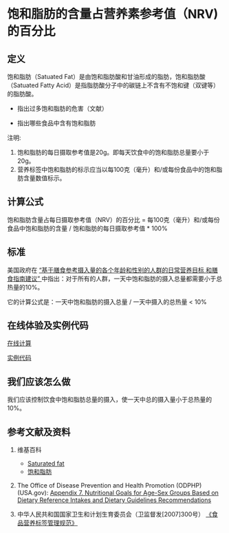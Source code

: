 # 饱和脂肪的含量占营养素参考值（NRV) 的百分比

## 定义

饱和脂肪（Satuated Fat）是由饱和脂肪酸和甘油形成的脂肪，饱和脂肪酸（Satuated Fatty Acid）是指脂肪酸分子中的碳链上不含有不饱和键（双键等）的脂肪酸。

- 指出过多饱和脂肪的危害（文献）

- 指出哪些食品中含有饱和脂肪

注明:

1. 饱和脂肪的每日摄取参考值是20g。即每天饮食中的饱和脂肪总量要小于20g。
2. 营养标签中饱和脂肪的标示应当以每100克（毫升）和/或每份食品中的饱和脂肪含量数值标示。

## 计算公式

饱和脂肪含量占每日摄取参考值（NRV）的百分比 = 每100克（毫升）和/或每份食品中饱和脂肪的含量 / 饱和脂肪的每日摄取参考值 * 100%

## 标准

美国政府在 [“基于膳食参考摄入量的各个年龄和性别的人群的日常营养目标
和膳食指南建议” ](https://health.gov/dietaryguidelines/2015/guidelines/appendix-7/)中指出：对于所有的人群，一天中饱和脂肪的摄入总量都需要小于总热量的10%。

它的计算公式是：一天中饱和脂肪的摄入总量 / 一天中摄入的总热量 < 10%

## 在线体验及实例代码

[在线计算](https://jsfiddle.net/quanbinn/af9ovof8/)

[实例代码]()

## 我们应该怎么做

我们应该控制饮食中饱和脂肪总量的摄入，使一天中总的摄入量小于总热量的10%。

## 参考文献及资料

1. 维基百科
	- [Saturated fat](https://en.wikipedia.org/wiki/Saturated_fat)
	- [饱和脂肪](https://zh.wikipedia.org/wiki/%E9%A3%BD%E5%92%8C%E8%84%82%E8%82%AA#cite_note-11)

2. The Office of Disease Prevention and Health Promotion (ODPHP) (USA.gov): [Appendix 7. Nutritional Goals for Age-Sex Groups Based on Dietary Reference Intakes and Dietary Guidelines Recommendations](https://health.gov/dietaryguidelines/2015/guidelines/appendix-7/)

3. 中华人民共和国国家卫生和计划生育委员会（卫监督发[2007]300号） [《食品营养标签管理规范》](http://www.nhfpc.gov.cn/sps/s3593/200804/e6c1613d28004cf095546ab84723834b.shtml)

